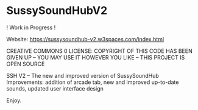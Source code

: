 # SussySoundHubV2

! Work in Progress !

Website:
https://sussysoundhub-v2.w3spaces.com/index.html

CREATIVE COMMONS 0 LICENSE: 
COPYRIGHT OF THIS CODE HAS BEEN GIVEN UP – YOU MAY USE IT HOWEVER YOU LIKE – THIS PROJECT IS OPEN SOURCE

SSH V2 – The new and improved version of SussySoundHub   
Improvements: 
addition of arcade tab, new and improved up-to-date sounds, updated user interface design

Enjoy.


